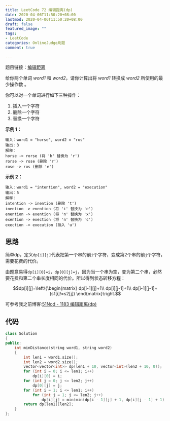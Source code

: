 ```yaml
---
title: LeetCode 72 编辑距离(dp)
date: 2020-04-06T11:50:20+08:00
lastmod: 2020-04-06T11:50:20+08:00
draft: false
featured_image: ""
tags:
- LeetCode
categories: OnlineJudge刷题
comment: true

---
```


题目链接：[编辑距离](https://leetcode-cn.com/problems/edit-distance/)

给你两个单词 *word1* 和 *word2*，请你计算出将 *word1* 转换成 *word2* 所使用的最少操作数 。

你可以对一个单词进行如下三种操作：

1. 插入一个字符
2. 删除一个字符
3. 替换一个字符

 

**示例 1：**

```
输入：word1 = "horse", word2 = "ros"
输出：3
解释：
horse -> rorse (将 'h' 替换为 'r')
rorse -> rose (删除 'r')
rose -> ros (删除 'e')
```

**示例 2：**

```
输入：word1 = "intention", word2 = "execution"
输出：5
解释：
intention -> inention (删除 't')
inention -> enention (将 'i' 替换为 'e')
enention -> exention (将 'n' 替换为 'x')
exention -> exection (将 'n' 替换为 'c')
exection -> execution (插入 'u')
```

## 思路

简单dp，定义`dp[i][j]`代表把第一个串的前`i`个字符，变成第2个串的前`j`个字符，需要花费的代价。

由题意易得`dp[i][0]=i`，`dp[0][j]=j`，因为当一个串为空，变为第二个串，必然要花费和第二个串长度相同的代价。所以得到状态转移方程：

$$dp[i][j]=\left\{\begin{matrix}
dp[i-1][j]+1\\ 
dp[i][j-1]+1\\ 
dp[i-1][j-1]+(s1[i]!=s2[j])
\end{matrix}\right.$$

可参考我之前博客:[51Nod - 1183 编辑距离(dp)](https://blog.csdn.net/riba2534/article/details/79884301)

## 代码

```cpp
class Solution
{
public:
    int minDistance(string word1, string word2)
    {
        int len1 = word1.size();
        int len2 = word2.size();
        vector<vector<int>> dp(len1 + 10, vector<int>(len2 + 10, 0));
        for (int i = 0; i <= len1; i++)
            dp[i][0] = i;
        for (int j = 0; j <= len2; j++)
            dp[0][j] = j;
        for (int i = 1; i <= len1; i++)
            for (int j = 1; j <= len2; j++)
                dp[i][j] = min(min(dp[i - 1][j] + 1, dp[i][j - 1] + 1), dp[i - 1][j - 1] + (word1[i - 1] == word2[j - 1] ? 0 : 1));
        return dp[len1][len2];
    }
};
```
